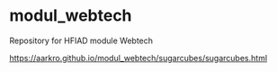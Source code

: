 # modul_webtech
Repository for HFIAD module Webtech

https://aarkro.github.io/modul_webtech/sugarcubes/sugarcubes.html
